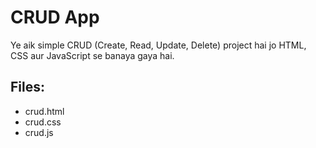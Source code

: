 
# CRUD App

Ye aik simple CRUD (Create, Read, Update, Delete) project hai jo HTML, CSS aur JavaScript se banaya gaya hai.

## Files:
- crud.html
- crud.css
- crud.js 

